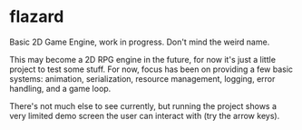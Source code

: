 # flazard
Basic 2D Game Engine, work in progress. Don't mind the weird name.

This may become a 2D RPG engine in the future, for now it's just a little project to test some stuff. For now, focus has been on providing a few basic systems: animation, serialization, resource management, logging, error handling, and a game loop.

There's not much else to see currently, but running the project shows a very limited demo screen the user can interact with (try the arrow keys).
